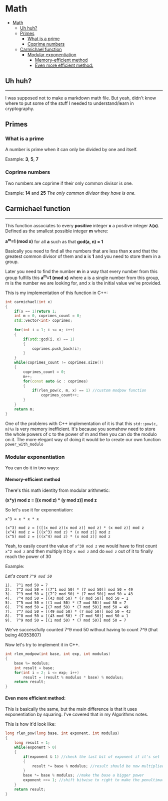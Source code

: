 <!-- {% raw %} -->

# Math

<!-- TOC -->

- [Math](#math)
	- [Uh huh?](#uh-huh)
	- [Primes](#primes)
		- [What is a prime](#what-is-a-prime)
		- [Coprime numbers](#coprime-numbers)
	- [Carmichael function](#carmichael-function)
		- [Modular exponentiation](#modular-exponentiation)
			- [Memory-efficient method](#memory-efficient-method)
			- [Even more efficient method:](#even-more-efficient-method)

<!-- /TOC -->

## Uh huh?
---

I was supposed not to make a markdown math file. But yeah, didn't know where to put some of the stuff I needed to understand/learn in cryptography.


## Primes

### What is a prime
A number is prime when it can only be divided by one and itself.

Example: **3**, **5**, **7**

### Coprime numbers
Two numbers are coprime if their only common divisor is one. 

Example: **14** and **25** _The only common divisor they have is one._


## Carmichael function
---

This function associates to every **positive** integer **x** a positive integer **&lambda;(x)**. Defined as the smallest possible integer **m** where: 

**a<sup>m</sup>&Congruent;1 (mod x)**
for all **a** such as that **gcd(a, n) = 1**

Basically you need to find all the numbers that are less than **x** and that the greatest common divisor of them and **x** is **1** and you need to store them in a group.

Later you need to find the number **m** in a way that every number from this group fulfills this **a<sup>m</sup>&Congruent;1 (mod x)**
where a is a single number from this group, m is the number we are looking for, and x is the initial value we've provided.

This is my implementation of this function in C++:
```cpp
int carmichael(int x)
{
	if(x == 1)return 1;
	int m = 0, coprimes_count = 0;
	std::vector<int> coprimes;
	
	for(int i = 1; i <= x; i++)
	{
		if(std::gcd(i, x) == 1)
		{
			coprimes.push_back(i);
		}
	}
	while(coprimes_count != coprimes.size())
	{
		coprimes_count = 0;
		m++;
		for(const auto &c : coprimes)
		{
			if(rlen_pow(c, m, x) == 1) //custom modpow function
				coprimes_count++;
		}
	}
	return m;
}
```

One of the problems with C++ implementation of it is that this `std::pow(c, m)%x` is very memory inefficient.
It's because you somehow need to store the whole powers of c to the power of m and then you can do the modulo on it.
The more elegant way of doing it would be to create our own function `power_with_modulo`

### Modular exponentiation

You can do it in two ways:

#### Memory-efficient method

There's this math identity from modular arithmetic:

**(x*y) mod z = [(x mod z) * (y mod z)] mod z**

So let's use it for exponentiation:

```
x^3 = x * x * x

(x^3) mod z = [([(x mod z)(x mod z)] mod z) * (x mod z)] mod z
(x^4) mod z = [((x^3) mod z) * (x mod z)] mod z
(x^5) mod z = [((x^4) mod z) * (x mod z)] mod z
```
Yeah, to easily count the value of `x^30 mod z` we would have to first count `x^2 mod z` and then multiply it by `x mod z` and do `mod z` out of it to finally reach the power of 30

Example:

_Let's count `7^9 mod 50`_
```
1).  7^1 mod 50 = 7
2).  7^2 mod 50 = [(7^1 mod 50) * (7 mod 50)] mod 50 = 49
3).  7^3 mod 50 = [(7^2 mod 50) * (7 mod 50)] mod 50 = 43
4).  7^4 mod 50 = [(43 mod 50) * (7 mod 50)] mod 50 = 1
5).  7^5 mod 50 = [(1 mod 50) * (7 mod 50)] mod 50 = 7
6).  7^6 mod 50 = [(7 mod 50) * (7 mod 50)] mod 50 = 49
7).  7^7 mod 50 = [(49 mod 50) * (7 mod 50)] mod 50 = 43
8).  7^8 mod 50 = [(43 mod 50) * (7 mod 50)] mod 50 = 1
9).  7^9 mod 50 = [(1 mod 50) * (7 mod 50)] mod 50 = 7
```
We've successfully counted 7^9 mod 50 without having to count 7^9 (that being 40353607)

Now let's try to implement it in C++.
```cpp
int rlen_modpow(int base, int exp, int modulus)
{
    base %= modulus;
	int result = base;
	for(int i = 2; i <= exp; i++)
		result = (result % modulus * base) % modulus; 
    return result;
}
```
#### Even more efficient method:

This is basically the same, but the main difference is that it uses exponentiation by squaring. I've covered that in my Algorithms notes.

This is how it'd look like:
```cpp
long rlen_pow(long base, int exponent, int modulus)
{
	long result = 1;
	while(exponent > 0)
	{
		if(exponent & 1) //check the last bit of exponent if it's set
		{
			result *= base % modulus; //result should be now multiplied by the corresponding power for a specific bit
		}
		base *= base % modulus; //make the base a bigger power
		exponent >>= 1; //shift bitwise to right to make the penultimate bit the last bit to later check it	
	}
	return result;
}
```

<!-- {% endraw %} -->
